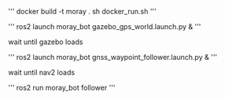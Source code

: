 '''
docker build -t moray .
sh docker_run.sh 
'''

'''
ros2 launch moray_bot gazebo_gps_world.launch.py &
'''

wait until gazebo loads

'''
ros2 launch moray_bot gnss_waypoint_follower.launch.py &
'''

wait until nav2 loads

'''
ros2 run moray_bot follower
'''
